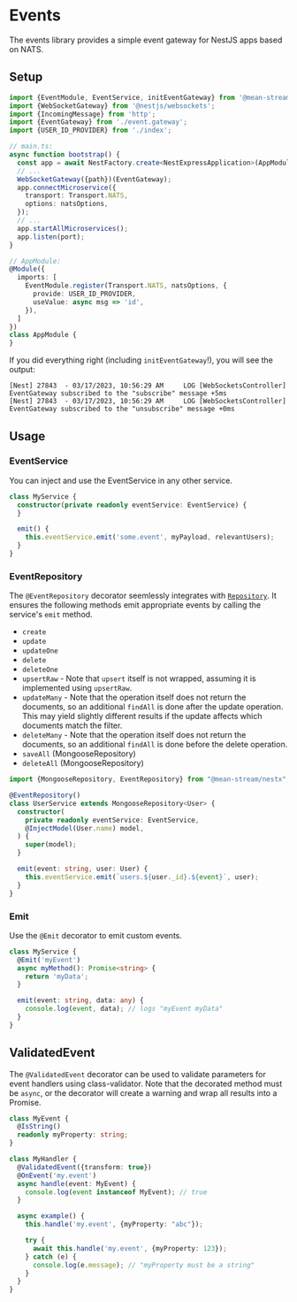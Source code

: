 # Events

The events library provides a simple event gateway for NestJS apps based on NATS.

## Setup

```ts
import {EventModule, EventService, initEventGateway} from '@mean-stream/nestx';
import {WebSocketGateway} from '@nestjs/websockets';
import {IncomingMessage} from 'http';
import {EventGateway} from './event.gateway';
import {USER_ID_PROVIDER} from './index';

// main.ts:
async function bootstrap() {
  const app = await NestFactory.create<NestExpressApplication>(AppModule);
  // ...
  WebSocketGateway({path})(EventGateway);
  app.connectMicroservice({
    transport: Transport.NATS,
    options: natsOptions,
  });
  // ...
  app.startAllMicroservices();
  app.listen(port);
}

// AppModule:
@Module({
  imports: [
    EventModule.register(Transport.NATS, natsOptions, {
      provide: USER_ID_PROVIDER,
      useValue: async msg => 'id',
    }),
  ]
})
class AppModule {
}
```

If you did everything right (including `initEventGateway`!), you will see the output:

```
[Nest] 27843  - 03/17/2023, 10:56:29 AM     LOG [WebSocketsController] EventGateway subscribed to the "subscribe" message +5ms
[Nest] 27843  - 03/17/2023, 10:56:29 AM     LOG [WebSocketsController] EventGateway subscribed to the "unsubscribe" message +0ms
```

## Usage

### EventService

You can inject and use the EventService in any other service.

```ts
class MyService {
  constructor(private readonly eventService: EventService) {
  }

  emit() {
    this.eventService.emit('some.event', myPayload, relevantUsers);
  }
}
```

### EventRepository

The `@EventRepository` decorator seemlessly integrates with [`Repository`](../resource/README.md).
It ensures the following methods emit appropriate events by calling the service's `emit` method.

- `create`
- `update`
- `updateOne`
- `delete`
- `deleteOne`
- `upsertRaw` - Note that `upsert` itself is not wrapped, assuming it is implemented using `upsertRaw`.
- `updateMany` - Note that the operation itself does not return the documents, so an additional `findAll` is done after the update operation.
  This may yield slightly different results if the update affects which documents match the filter.
- `deleteMany` - Note that the operation itself does not return the documents, so an additional `findAll` is done before the delete operation.
- `saveAll` (MongooseRepository)
- `deleteAll` (MongooseRepository)

```ts
import {MongooseRepository, EventRepository} from "@mean-stream/nestx";

@EventRepository()
class UserService extends MongooseRepository<User> {
  constructor(
    private readonly eventService: EventService,
    @InjectModel(User.name) model,
  ) {
    super(model);
  }

  emit(event: string, user: User) {
    this.eventService.emit(`users.${user._id}.${event}`, user);
  }
}
```

### Emit

Use the `@Emit` decorator to emit custom events.

```ts
class MyService {
  @Emit('myEvent')
  async myMethod(): Promise<string> {
    return 'myData';
  }

  emit(event: string, data: any) {
    console.log(event, data); // logs "myEvent myData"
  }
}
```

## ValidatedEvent

The `@ValidatedEvent` decorator can be used to validate parameters for event handlers using class-validator.
Note that the decorated method must be `async`, or the decorator will create a warning and wrap all results into a Promise.

```ts
class MyEvent {
  @IsString()
  readonly myProperty: string;
}

class MyHandler {
  @ValidatedEvent({transform: true})
  @OnEvent('my.event')
  async handle(event: MyEvent) {
    console.log(event instanceof MyEvent); // true
  }

  async example() {
    this.handle('my.event', {myProperty: "abc"});

    try {
      await this.handle('my.event', {myProperty: 123});
    } catch (e) {
      console.log(e.message); // "myProperty must be a string"
    }
  }
}
```
